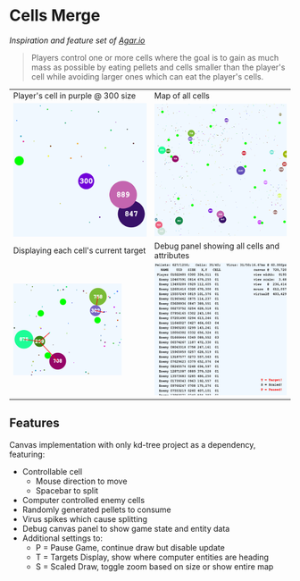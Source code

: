 # Cells Merge
_Inspiration and feature set  of [Agar.io](https://en.wikipedia.org/wiki/Agar.io)_
>Players control one or more cells where the goal is to gain as much mass as possible by eating pellets and cells smaller than the player's cell while avoiding larger ones which can eat the player's cells.


<table>
    <tr>
        <td>Player's cell in purple @ 300 size</td>
        <td>Map of all cells</td>
    </tr>
    <tr>
        <td><img src="./01_Cell.PNG"/></td>
        <td><img src="./02_Cells.PNG"/></td>
    </tr>
    <tr>
        <td>Displaying each cell's current target</td>
        <td>Debug panel showing all cells and attributes</td>
    </tr>
    <tr>
        <td><img src="./03_Target.PNG"/></td>
        <td><img src="./04_Debug.PNG"/></td>
    </tr>
</table>


## Features
Canvas implementation with only kd-tree project as a dependency, featuring:
* Controllable cell
  - Mouse direction to move
  - Spacebar to split
* Computer controlled enemy cells
* Randomly generated pellets to consume
* Virus spikes which cause splitting
* Debug canvas panel to show game state and entity data
* Additional settings to:
  - P = Pause Game, continue draw but disable update
  - T = Targets Display, show where computer entities are heading
  - S = Scaled Draw, toggle zoom based on size or show entire map
